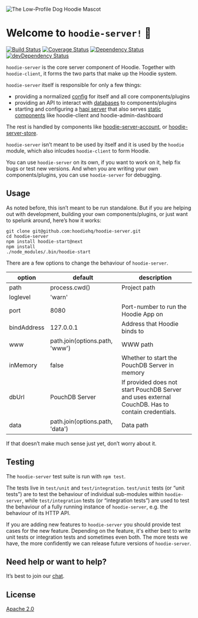 ![The Low-Profile Dog Hoodie Mascot](https://avatars1.githubusercontent.com/u/1888826?v=3&s=200)

# Welcome to `hoodie-server!` 🎉

[![Build Status](https://travis-ci.org/hoodiehq/hoodie-server.svg?branch=next)](https://travis-ci.org/hoodiehq/hoodie-server)
[![Coverage Status](https://coveralls.io/repos/hoodiehq/hoodie-server/badge.svg?branch=next&service=github)](https://coveralls.io/github/hoodiehq/hoodie-server?branch=next)
[![Dependency Status](https://david-dm.org/hoodiehq/hoodie-server/next.svg)](https://david-dm.org/hoodiehq/hoodie-server/next)
[![devDependency Status](https://david-dm.org/hoodiehq/hoodie-server/next/dev-status.svg)](https://david-dm.org/hoodiehq/hoodie-server/next#info=dependencies)


`hoodie-server` is the core server component of Hoodie. Together with `hoodie-client`, it forms the two parts that make up the Hoodie system.

`hoodie-server` itself is responsible for only a few things:

- providing a normalized [config](lib/config.js) for itself and all core components/plugins
- providing an API to interact with [databases](lib/database.js) to components/plugins
- starting and configuring a [hapi server](lib/hapi.js) that also serves [static components](lib/static.js) like hoodie-client and hoodie-admin-dashboard

The rest is handled by components like [hoodie-server-account](https://github.com/hoodiehq/hoodie-server-account), or [hoodie-server-store](https://github.com/hoodiehq/hoodie-server-store).

`hoodie-server` isn’t meant to be used by itself and it is used by the `hoodie` module, which also inlcudes `hoodie-client` to form Hoodie.

You can use `hoodie-server` on its own, if you want to work on it, help fix bugs or test new versions. And when you are writing your own components/plugins, you can use `hoodie-server` for debugging.

## Usage

As noted before, this isn’t meant to be run standalone. But if you are helping out with development, building your own components/plugins, or just want to spelunk around, here’s how it works:

```
git clone git@github.com:hoodiehq/hoodie-server.git
cd hoodie-server
npm install hoodie-start@next
npm install
./node_modules/.bin/hoodie-start
```

There are a few options to change the behaviour of `hoodie-server`.

option        | default                        |   description
------------- | -----------------------------  | -------------
path          | process.cwd()                  | Project path
loglevel      | 'warn'                         |
port          | 8080                           | Port-number to run the Hoodie App on
bindAddress   | 127.0.0.1                      | Address that Hoodie binds to
www           | path.join(options.path, 'www') | WWW path
inMemory      | false                          | Whether to start the PouchDB Server in memory
dbUrl         | PouchDB Server                 | If provided does not start PouchDB Server and uses external CouchDB. Has to contain credentials.
data          | path.join(options.path, 'data')| Data path

If that doesn’t make much sense just yet, don’t worry about it.

## Testing

The `hoodie-server` test suite is run with `npm test`.

The tests live in `test/unit` and `test/integration`. `test/unit` tests (or “unit tests”) are to test the behaviour of individual sub-modules within `hoodie-server`, while `test/integration` tests (or “integration tests”) are used to test the behaviour of a fully running instance of `hoodie-server`, e.g. the behaviour of its HTTP API.

If you are adding new features to `hoodie-server` you should provide test cases for the new feature. Depending on the feature, it's either best to write unit tests or integration tests and sometimes even both. The more tests we have, the more confidently we can release future versions of `hoodie-server`.

## Need help or want to help?

It’s best to join our [chat](http://hood.ie/chat/).

## License

[Apache 2.0](http://www.apache.org/licenses/LICENSE-2.0)
